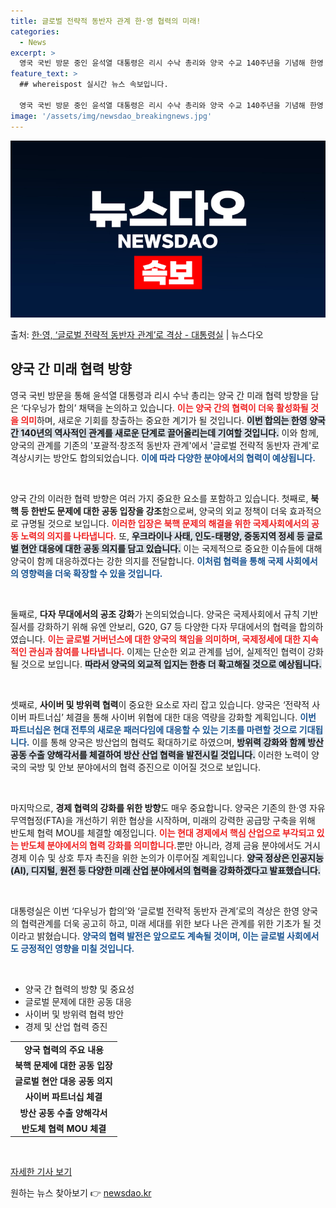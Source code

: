 ```yaml
---
title: 글로벌 전략적 동반자 관계 한·영 협력의 미래!
categories:
  - News
excerpt: >
  영국 국빈 방문 중인 윤석열 대통령은 리시 수낙 총리와 양국 수교 140주년을 기념해 한영 간 미래 협력 방…
feature_text: >
  ## whereispost 실시간 뉴스 속보입니다.

  영국 국빈 방문 중인 윤석열 대통령은 리시 수낙 총리와 양국 수교 140주년을 기념해 한영 간 미래 협력 방…
image: '/assets/img/newsdao_breakingnews.jpg'
---
```


![뉴스다오 속보](/assets/img/newsdao_breakingnews.jpg)

<p>출처: <a href="https://newsdao.kr/2598" rel="dofollow">한·영, ‘글로벌 전략적 동반자 관계’로 격상 - 대통령실</a> | 뉴스다오</p>

<h2 data-ke-size="size26">양국 간 미래 협력 방향</h2>

<p data-ke-size="size16">영국 국빈 방문을 통해 윤석열 대통령과 리시 수낙 총리는 양국 간 미래 협력 방향을 담은 ‘다우닝가 합의’ 채택을 논의하고 있습니다. <b><span style="color: #ee2323;">이는 양국 간의 협력이 더욱 활성화될 것을 의미</span></b>하며, 새로운 기회를 창출하는 중요한 계기가 될 것입니다. <b><span style="background-color: #21538527;">이번 합의는 한영 양국 간 140년의 역사적인 관계를 새로운 단계로 끌어올리는데 기여할 것입니다.</span></b> 이와 함께, 양국의 관계를 기존의 '포괄적·창조적 동반자 관계'에서 '글로벌 전략적 동반자 관계'로 격상시키는 방안도 합의되었습니다. <b><span style="color: #1a5490;">이에 따라 다양한 분야에서의 협력이 예상됩니다.</span></b></p>

<p data-ke-size="size16">&nbsp;</p>

양국 간의 이러한 협력 방향은 여러 가지 중요한 요소를 포함하고 있습니다. 첫째로, <b>북핵 등 한반도 문제에 대한 공동 입장을 강조</b>함으로써, 양국의 외교 정책이 더욱 효과적으로 규명될 것으로 보입니다. <b><span style="color: #ee2323;">이러한 입장은 북핵 문제의 해결을 위한 국제사회에서의 공동 노력의 의지를 나타냅니다.</span></b> 또, <b><span style="background-color: #21538527;">우크라이나 사태, 인도-태평양, 중동지역 정세 등 글로벌 현안 대응에 대한 공동 의지를 담고 있습니다.</span></b> 이는 국제적으로 중요한 이슈들에 대해 양국이 함께 대응하겠다는 강한 의지를 전달합니다. <b><span style="color: #1a5490;">이처럼 협력을 통해 국제 사회에서의 영향력을 더욱 확장할 수 있을 것입니다.</span></b>

<p data-ke-size="size16">&nbsp;</p>

둘째로, <b>다자 무대에서의 공조 강화</b>가 논의되었습니다. 양국은 국제사회에서 규칙 기반 질서를 강화하기 위해 유엔 안보리, G20, G7 등 다양한 다자 무대에서의 협력을 합의하였습니다. <b><span style="color: #ee2323;">이는 글로벌 거버넌스에 대한 양국의 책임을 의미하며, 국제정세에 대한 지속적인 관심과 참여를 나타냅니다.</span></b> 이제는 단순한 외교 관계를 넘어, 실제적인 협력이 강화될 것으로 보입니다. <b><span style="background-color: #21538527;">따라서 양국의 외교적 입지는 한층 더 확고해질 것으로 예상됩니다.</span></b>

<p data-ke-size="size16">&nbsp;</p>

셋째로, <b>사이버 및 방위력 협력</b>이 중요한 요소로 자리 잡고 있습니다. 양국은 ‘전략적 사이버 파트너십’ 체결을 통해 사이버 위협에 대한 대응 역량을 강화할 계획입니다. <b><span style="color: #1a5490;">이번 파트너십은 현대 전투의 새로운 패러다임에 대응할 수 있는 기초를 마련할 것으로 기대됩니다.</span></b> 이를 통해 양국은 방산업의 협력도 확대하기로 하였으며, <b><span style="background-color: #21538527;">방위력 강화와 함께 방산 공동 수출 양해각서를 체결하여 방산 산업 협력을 발전시킬 것입니다.</span></b> 이러한 노력이 양국의 국방 및 안보 분야에서의 협력 증진으로 이어질 것으로 보입니다.

<p data-ke-size="size16">&nbsp;</p>

마지막으로, <b>경제 협력의 강화를 위한 방향</b>도 매우 중요합니다. 양국은 기존의 한·영 자유무역협정(FTA)을 개선하기 위한 협상을 시작하며, 미래의 강력한 공급망 구축을 위해 반도체 협력 MOU를 체결할 예정입니다. <b><span style="color: #ee2323;">이는 현대 경제에서 핵심 산업으로 부각되고 있는 반도체 분야에서의 협력 강화를 의미합니다.</span></b>뿐만 아니라, 경제 금융 분야에서도 거시 경제 이슈 및 상호 투자 촉진을 위한 논의가 이루어질 계획입니다. <b><span style="background-color: #21538527;">양국 정상은 인공지능(AI), 디지털, 원전 등 다양한 미래 산업 분야에서의 협력을 강화하겠다고 발표했습니다.</span></b>

<p data-ke-size="size16">&nbsp;</p>

대통령실은 이번 ‘다우닝가 합의’와 ‘글로벌 전략적 동반자 관계’로의 격상은 한영 양국의 협력관계를 더욱 공고히 하고, 미래 세대를 위한 보다 나은 관계를 위한 기초가 될 것이라고 밝혔습니다. <b><span style="color: #1a5490;">양국의 협력 발전은 앞으로도 계속될 것이며, 이는 글로벌 사회에서도 긍정적인 영향을 미칠 것입니다.</span></b> </p>

<p data-ke-size="size16">&nbsp;</p>

<ul>
    <li>양국 간 협력의 방향 및 중요성</li>
    <li>글로벌 문제에 대한 공동 대응</li>
    <li>사이버 및 방위력 협력 방안</li>
    <li>경제 및 산업 협력 증진</li>
</ul>

<table style="width: 100%;">
    <tr>
        <td style="text-align: center; height: 17px;"><b>양국 협력의 주요 내용</b></td>
    </tr>
    <tr>
        <td style="text-align: center; height: 17px;"><b>북핵 문제에 대한 공동 입장</b></td>
    </tr>
    <tr>
        <td style="text-align: center; height: 17px;"><b>글로벌 현안 대응 공동 의지</b></td>
    </tr>
    <tr>
        <td style="text-align: center; height: 17px;"><b>사이버 파트너십 체결</b></td>
    </tr>
    <tr>
        <td style="text-align: center; height: 17px;"><b>방산 공동 수출 양해각서</b></td>
    </tr>
    <tr>
        <td style="text-align: center; height: 17px;"><b>반도체 협력 MOU 체결</b></td>
    </tr>
</table>

<p data-ke-size="size16">&nbsp;</p>

<a href="https://newsdao.kr/2598" target="_blank">자세한 기사 보기</a> 

원하는 뉴스 찾아보기 👉 <a href="https://newsdao.kr" rel="dofollow">newsdao.kr</a>


